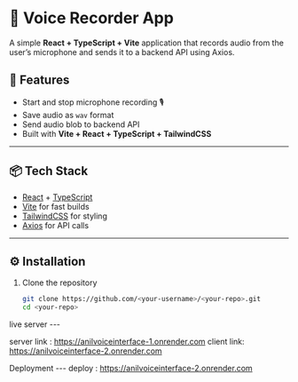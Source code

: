 # 🎤 Voice Recorder App

A simple **React + TypeScript + Vite** application that records audio from the user’s microphone and sends it to a backend API using Axios.  

## 🚀 Features
- Start and stop microphone recording 🎙️  
- Save audio as `wav` format  
- Send audio blob to backend API  
- Built with **Vite + React + TypeScript + TailwindCSS**  

---

## 📦 Tech Stack
- [React](https://react.dev/) + [TypeScript](https://www.typescriptlang.org/)  
- [Vite](https://vitejs.dev/) for fast builds  
- [TailwindCSS](https://tailwindcss.com/) for styling  
- [Axios](https://axios-http.com/) for API calls  

---

## ⚙️ Installation

1. Clone the repository  
   ```bash
   git clone https://github.com/<your-username>/<your-repo>.git
   cd <your-repo>


live server ---

server link : https://anilvoiceinterface-1.onrender.com
client link: https://anilvoiceinterface-2.onrender.com

Deployment --- 
deploy : https://anilvoiceinterface-2.onrender.com
